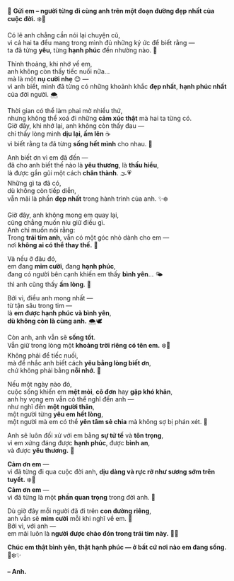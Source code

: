 💫 **Gửi em – người từng đi cùng anh trên một đoạn đường đẹp nhất của cuộc đời.** ❄️🌷

Có lẽ anh chẳng cần nói lại chuyện cũ,  
vì cả hai ta đều mang trong mình đủ những ký ức để biết rằng —  
ta đã từng **yêu**, từng **hạnh phúc** đến nhường nào. 💖

Thỉnh thoảng, khi nhớ về em,  
anh không còn thấy tiếc nuối nữa…  
mà là một **nụ cười nhẹ** 😊 —  
vì anh biết, mình đã từng có những khoảnh khắc **đẹp nhất**, **hạnh phúc nhất** của đời người. 🌨️

Thời gian có thể làm phai mờ nhiều thứ,  
nhưng không thể xoá đi những **cảm xúc thật** mà hai ta từng có.  
Giờ đây, khi nhớ lại, anh không còn thấy đau —  
chỉ thấy lòng mình **dịu lại, ấm lên** ☕️  
vì biết rằng ta đã từng **sống hết mình** cho nhau. 💞

Anh biết ơn vì em đã đến —  
đã cho anh biết thế nào là **yêu thương**, là **thấu hiểu**,  
là được gần gũi một cách **chân thành**. 🌫️💗  
Những gì ta đã có,  
dù không còn tiếp diễn,  
vẫn mãi là phần **đẹp nhất** trong hành trình của anh. ✨❄️

Giờ đây, anh không mong em quay lại,  
cũng chẳng muốn níu giữ điều gì.  
Anh chỉ muốn nói rằng:  
Trong **trái tim anh**, vẫn có một góc nhỏ dành cho em —  
nơi **không ai có thể thay thế.** 💙

Và nếu ở đâu đó,  
em đang **mỉm cười**, đang **hạnh phúc**,  
đang có người bên cạnh khiến em thấy **bình yên**… 🌤️  
thì anh cũng thấy **ấm lòng**. 🌷

Bởi vì, điều anh mong nhất —  
từ tận sâu trong tim —  
là **em được hạnh phúc và bình yên**,  
**dù không còn là cùng anh.** 🌨️🕊️

Còn anh, anh vẫn sẽ **sống tốt**.  
Vẫn giữ trong lòng một **khoảng trời riêng có tên em.** ❄️🌙  
Không phải để tiếc nuối,  
mà để nhắc anh biết cách **yêu bằng lòng biết ơn**,  
chứ không phải bằng **nỗi nhớ.** 🌾

Nếu một ngày nào đó,  
cuộc sống khiến em **mệt mỏi**, **cô đơn** hay **gặp khó khăn**,  
anh hy vọng em vẫn có thể nghĩ đến anh —  
như nghĩ đến **một người thân**,  
một người từng **yêu em hết lòng**,  
một người mà em có thể **yên tâm sẻ chia** mà không sợ bị phán xét. 🤍

Anh sẽ luôn đối xử với em bằng **sự tử tế** và **tôn trọng**,  
vì em xứng đáng được **hạnh phúc**, được **bình an**,  
và được **yêu thương.** 💐

**Cảm ơn em** —  
vì đã từng đi qua cuộc đời anh, **dịu dàng và rực rỡ như sương sớm trên tuyết.** ❄️🌸  
**Cảm ơn em** —  
vì đã từng là một **phần quan trọng** trong đời anh. 🥰

Dù giờ đây mỗi người đã đi trên **con đường riêng**,  
anh vẫn sẽ **mỉm cười** mỗi khi nghĩ về em. 🌻  
Bởi vì, với anh —  
em mãi luôn là **người được chào đón trong trái tim này.** 💌💗

**Chúc em thật bình yên, thật hạnh phúc — ở bất cứ nơi nào em đang sống.** 🌷❄️✨  

**– Anh.**
